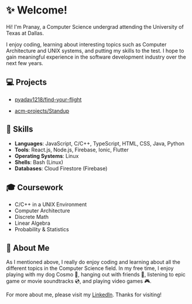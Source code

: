 # :sparkles: Welcome!
Hi! I'm Pranay, a Computer Science undergrad attending the University of Texas at Dallas.

I enjoy coding, learning about interesting topics such as Computer Architecture and UNIX systems, and putting my skills to the test. I hope to gain meaningful experience in the software development industry over the next few years.

## :computer: Projects
* [pyadav1218/find-your-flight](https://github.com/pyadav1218/find-your-flight)

* [acm-projects/Standup](https://github.com/acm-projects/Standup)

## :page_facing_up: Skills
* __Languages__: JavaScript, C/C++, TypeScript, HTML, CSS, Java, Python
* __Tools__: React.js, Node.js, Firebase, Ionic, Flutter
* __Operating Systems__: Linux
* __Shells__: Bash (Linux)
* __Databases__: Cloud Firestore (Firebase)

## :mortar_board: Coursework
* C/C++ in a UNIX Environment
* Computer Architecture
* Discrete Math
* Linear Algebra
* Probability & Statistics

## :bust_in_silhouette: About Me
As I mentioned above, I really do enjoy coding and learning about all the different topics in the Computer Science field. In my free time, I enjoy playing with my dog Cosmo :dog:, hanging out with friends :tada:, listening to epic game or movie soundtracks :cd:, and playing video games :video_game:.

For more about me, please visit my [LinkedIn](https://www.linkedin.com/in/pranayyadav). Thanks for visiting!
